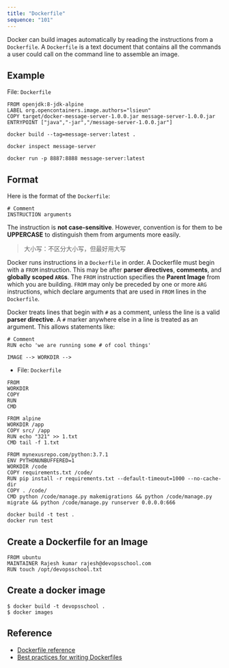 ```yaml
---
title: "Dockerfile"
sequence: "101"
---
```


Docker can build images automatically by reading the instructions from a `Dockerfile`.
A `Dockerfile` is a text document
that contains all the commands a user could call on the command line to assemble an image.

## Example

File: `Dockerfile`

```text
FROM openjdk:8-jdk-alpine
LABEL org.opencontainers.image.authors="lsieun"
COPY target/docker-message-server-1.0.0.jar message-server-1.0.0.jar
ENTRYPOINT ["java","-jar","/message-server-1.0.0.jar"]
```

```text
docker build --tag=message-server:latest .
```

```text
docker inspect message-server
```

```text
docker run -p 8887:8888 message-server:latest
```

## Format

Here is the format of the `Dockerfile`:

```text
# Comment
INSTRUCTION arguments
```

The instruction is **not case-sensitive**.
However, convention is for them to be **UPPERCASE** to distinguish them from arguments more easily.

> 大小写：不区分大小写，但最好用大写

Docker runs instructions in a `Dockerfile` in order.
A Dockerfile must begin with a `FROM` instruction.
This may be after **parser directives**, **comments**, and **globally scoped `ARG`s**.
The `FROM` instruction specifies the **Parent Image** from which you are building.
`FROM` may only be preceded by one or more `ARG` instructions,
which declare arguments that are used in `FROM` lines in the `Dockerfile`.

Docker treats lines that begin with `#` as a comment,
unless the line is a valid **parser directive**.
A `#` marker anywhere else in a line is treated as an argument.
This allows statements like:

```text
# Comment
RUN echo 'we are running some # of cool things'
```

```text
IMAGE --> WORKDIR --> 
```

- File: `Dockerfile`

```text
FROM
WORKDIR
COPY
RUN
CMD
```

```text
FROM alpine
WORKDIR /app
COPY src/ /app
RUN echo "321" >> 1.txt
CMD tail -f 1.txt
```

```text
FROM mynexusrepo.com/python:3.7.1
ENV PYTHONUNBUFFERED=1
WORKDIR /code
COPY requirements.txt /code/
RUN pip install -r requirements.txt --default-timeout=1000 --no-cache-dir
COPY . /code/
CMD python /code/manage.py makemigrations && python /code/manage.py migrate && python /code/manage.py runserver 0.0.0.0:666
```

```text
docker build -t test .
docker run test
```

## Create a Dockerfile for an Image

```text
FROM ubuntu
MAINTAINER Rajesh kumar rajesh@devopsschool.com
RUN touch /opt/devopsschool.txt
```

## Create a docker image

```text
$ docker build -t devopsschool .
$ docker images
```

## Reference

- [Dockerfile reference](https://docs.docker.com/engine/reference/builder/)
- [Best practices for writing Dockerfiles](https://docs.docker.com/develop/develop-images/dockerfile_best-practices/)
